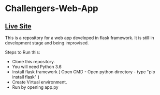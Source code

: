 # Challengers-Web-App
## [Live Site](http://Challengers.pythonanywhere.com)

This is a repository for a web app developed in flask framework. It is still in development stage and being improvised.

Steps to Run this:
  *  Clone this repository.
  *  You will need Python 3.6
  *  Install flask framework 
  	( Open CMD - Open python directory - type "pip install flask" )
  *  Create Virtual environment. 
  *  Run by opening app.py
